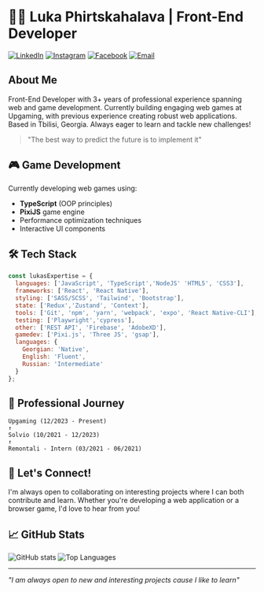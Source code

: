 # 👨‍💻 Luka Phirtskahalava | Front-End Developer

[![LinkedIn](https://img.shields.io/badge/LinkedIn-Connect-blue)](https://www.linkedin.com/in/luka-phirtskahalava-22438a202)
[![Instagram](https://img.shields.io/badge/Instagram-Follow-purple)](https://www.instagram.com/fircxalava.luka/)
[![Facebook](https://img.shields.io/badge/Facebook-Connect-blue)](https://www.facebook.com/luka.fircxalava.90/)
[![Email](https://img.shields.io/badge/Email-Contact-red)](mailto:lukaphirtskhalavaa5@gmail.com)

## About Me

Front-End Developer with 3+ years of professional experience spanning web and game development. Currently building engaging web games at Upgaming, with previous experience creating robust web applications. Based in Tbilisi, Georgia. Always eager to learn and tackle new challenges!

> "The best way to predict the future is to implement it" 

## 🎮 Game Development

Currently developing web games using:
- **TypeScript** (OOP principles)
- **PixiJS** game engine
- Performance optimization techniques
- Interactive UI components

## 🛠️ Tech Stack

```javascript
const lukasExpertise = {
  languages: ['JavaScript', 'TypeScript','NodeJS' 'HTML5', 'CSS3'],
  frameworks: ['React', 'React Native'],
  styling: ['SASS/SCSS', 'Tailwind', 'Bootstrap'],
  state: ['Redux','Zustand', 'Context'],
  tools: ['Git', 'npm', 'yarn', 'webpack', 'expo', 'React Native-CLI'],
  testing: ['Playwright','cypress'],
  other: ['REST API', 'Firebase', 'AdobeXD'],
  gamedev: ['Pixi.js', 'Three JS', 'gsap'],
  languages: {
    Georgian: 'Native',
    English: 'Fluent',
    Russian: 'Intermediate'
  }
};
```

## 💼 Professional Journey

```
Upgaming (12/2023 - Present)
↑
Solvio (10/2021 - 12/2023)
↑
Remontali - Intern (03/2021 - 06/2021)
```

## 💬 Let's Connect!

I'm always open to collaborating on interesting projects where I can both contribute and learn. Whether you're developing a web application or a browser game, I'd love to hear from you!

## 📈 GitHub Stats

![GitHub stats](https://github-readme-stats.vercel.app/api?username=UsKi44&show_icons=true&theme=radical)
![Top Languages](https://github-readme-stats.vercel.app/api/top-langs/?username=UsKi44&layout=compact&theme=radical)

---

*"I am always open to new and interesting projects cause I like to learn"*
